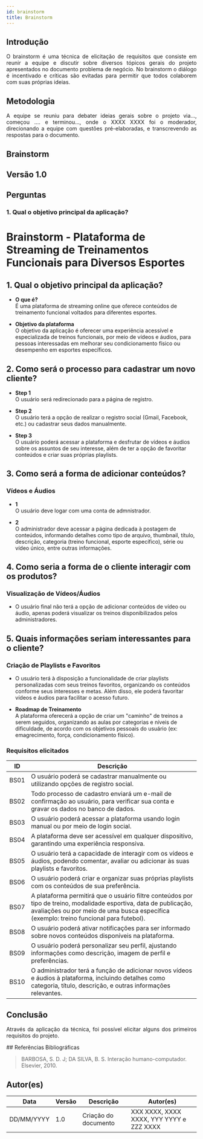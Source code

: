 ```yaml
---
id: brainstorm
title: Brainstorm
---
```

 
## Introdução
<p align = "justify">
O brainstorm é uma técnica de elicitação de requisitos que consiste em reunir a equipe e discutir sobre diversos tópicos gerais do projeto apresentados no documento problema de negócio. No brainstorm o diálogo é incentivado e críticas são evitadas para permitir que todos colaborem com suas próprias ideias.
</p>
 
## Metodologia
<p align = "justify">
A equipe se reuniu para debater ideias gerais sobre o projeto via..., começou .... e terminou..., onde o XXXX XXXX foi o moderador, direcionando a equipe com questões pré-elaboradas, e transcrevendo as respostas para o documento.
</p>
 
## Brainstorm
 
## Versão 1.0
 
## Perguntas
 
### 1. Qual o objetivo principal da aplicação?
 
<p align = "justify">

# Brainstorm - Plataforma de Streaming de Treinamentos Funcionais para Diversos Esportes

## 1. Qual o objetivo principal da aplicação?

- **O que é?**  
  É uma plataforma de streaming online que oferece conteúdos de treinamento funcional voltados para diferentes esportes.

- **Objetivo da plataforma**  
  O objetivo da aplicação é oferecer uma experiência acessível e especializada de treinos funcionais, por meio de vídeos e áudios, para pessoas interessadas em melhorar seu condicionamento físico ou desempenho em esportes específicos.

## 2. Como será o processo para cadastrar um novo cliente?

- **Step 1**  
  O usuário será redirecionado para a página de registro.

- **Step 2**  
  O usuário terá a opção de realizar o registro social (Gmail, Facebook, etc.) ou cadastrar seus dados manualmente.

- **Step 3**  
O usuário poderá acessar a plataforma e desfrutar de vídeos e áudios sobre os assuntos de seu interesse, além de ter a opção de favoritar conteúdos e criar suas próprias playlists.

## 3. Como será a forma de adicionar conteúdos?

### Vídeos e Áudios
- **1**  
  O usuário deve logar com uma conta de admnistrador.

- **2**  
  O administrador deve acessar a página dedicada à postagem de conteúdos, informando detalhes como tipo de arquivo, thumbnail, título, descrição, categoria (treino funcional, esporte específico), série ou vídeo único, entre outras informações.


## 4. Como seria a forma de o cliente interagir com os produtos?

### Visualização de Vídeos/Áudios
- O usuário final não terá a opção de adicionar conteúdos de vídeo ou áudio, apenas poderá visualizar os treinos disponibilizados pelos administradores.


## 5. Quais informações seriam interessantes para o cliente?

### Criação de Playlists e Favoritos
- O usuário terá à disposição a funcionalidade de criar playlists personalizadas com seus treinos favoritos, organizando os conteúdos conforme seus interesses e metas. Além disso, ele poderá favoritar vídeos e áudios para facilitar o acesso futuro.

- **Roadmap de Treinamento**  
  A plataforma oferecerá a opção de criar um "caminho" de treinos a serem seguidos, organizando as aulas por categorias e níveis de dificuldade, de acordo com os objetivos pessoais do usuário (ex: emagrecimento, força, condicionamento físico).



### Requisitos elicitados
 
|ID|Descrição|
|----|-------------|
| BS01 | O usuário poderá se cadastrar manualmente ou utilizando opções de registro social.              |
| BS02 | Todo processo de cadastro enviará um e-mail de confirmação ao usuário, para verificar sua conta e gravar os dados no banco de dados. |
| BS03 | O usuário poderá acessar a plataforma usando login manual ou por meio de login social.          |
| BS04 | A plataforma deve ser acessível em qualquer dispositivo, garantindo uma experiência responsiva. |
| BS05 | O usuário terá a capacidade de interagir com os vídeos e áudios, podendo comentar, avaliar ou adicionar às suas playlists e favoritos. |
| BS06 | O usuário poderá criar e organizar suas próprias playlists com os conteúdos de sua preferência. |
| BS07 | A plataforma permitirá que o usuário filtre conteúdos por tipo de treino, modalidade esportiva, data de publicação, avaliações ou por meio de uma busca específica (exemplo: treino funcional para futebol). |
| BS08 | O usuário poderá ativar notificações para ser informado sobre novos conteúdos disponíveis na plataforma. |
| BS09 | O usuário poderá personalizar seu perfil, ajustando informações como descrição, imagem de perfil e preferências. |
| BS10 | O administrador terá a função de adicionar novos vídeos e áudios à plataforma, incluindo detalhes como categoria, título, descrição, e outras informações relevantes. |
 
## Conclusão
<p align = "justify">
Através da aplicação da técnica, foi possível elicitar alguns dos primeiros requisitos do projeto.
</p>
## Referências Bibliográficas
 
> BARBOSA, S. D. J; DA SILVA, B. S. Interação humano-computador. Elsevier, 2010.
 
 
## Autor(es)
| Data | Versão | Descrição | Autor(es) |
| -- | -- | -- | -- |
| DD/MM/YYYY | 1.0 | Criação do documento | XXX XXXX, XXXX XXXX, YYY YYYY e ZZZ XXXX |
